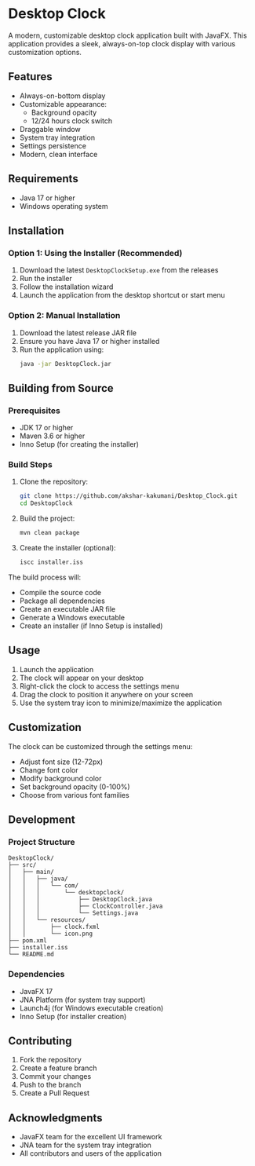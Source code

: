 # Desktop Clock

A modern, customizable desktop clock application built with JavaFX. This application provides a sleek, always-on-top clock display with various customization options.

## Features

- Always-on-bottom display
- Customizable appearance:
  - Background opacity
  - 12/24 hours clock switch
- Draggable window
- System tray integration
- Settings persistence
- Modern, clean interface

## Requirements

- Java 17 or higher
- Windows operating system

## Installation

### Option 1: Using the Installer (Recommended)

1. Download the latest `DesktopClockSetup.exe` from the releases
2. Run the installer
3. Follow the installation wizard
4. Launch the application from the desktop shortcut or start menu

### Option 2: Manual Installation

1. Download the latest release JAR file
2. Ensure you have Java 17 or higher installed
3. Run the application using:
   ```bash
   java -jar DesktopClock.jar
   ```

## Building from Source

### Prerequisites

- JDK 17 or higher
- Maven 3.6 or higher
- Inno Setup (for creating the installer)

### Build Steps

1. Clone the repository:
   ```bash
   git clone https://github.com/akshar-kakumani/Desktop_Clock.git
   cd DesktopClock
   ```

2. Build the project:
   ```bash
   mvn clean package
   ```

3. Create the installer (optional):
   ```bash
   iscc installer.iss
   ```

The build process will:
- Compile the source code
- Package all dependencies
- Create an executable JAR file
- Generate a Windows executable
- Create an installer (if Inno Setup is installed)

## Usage

1. Launch the application
2. The clock will appear on your desktop
3. Right-click the clock to access the settings menu
4. Drag the clock to position it anywhere on your screen
5. Use the system tray icon to minimize/maximize the application

## Customization

The clock can be customized through the settings menu:
- Adjust font size (12-72px)
- Change font color
- Modify background color
- Set background opacity (0-100%)
- Choose from various font families

## Development

### Project Structure

```
DesktopClock/
├── src/
│   ├── main/
│   │   ├── java/
│   │   │   └── com/
│   │   │       └── desktopclock/
│   │   │           ├── DesktopClock.java
│   │   │           ├── ClockController.java
│   │   │           └── Settings.java
│   │   └── resources/
│   │       ├── clock.fxml
│   │       └── icon.png
├── pom.xml
├── installer.iss
└── README.md
```

### Dependencies

- JavaFX 17
- JNA Platform (for system tray support)
- Launch4j (for Windows executable creation)
- Inno Setup (for installer creation)

## Contributing

1. Fork the repository
2. Create a feature branch
3. Commit your changes
4. Push to the branch
5. Create a Pull Request


## Acknowledgments

- JavaFX team for the excellent UI framework
- JNA team for the system tray integration
- All contributors and users of the application 
